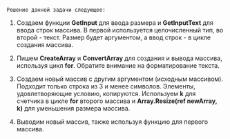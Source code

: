 ``Решение данной задачи следующее:``

1. Создаем функции **GetInput** для ввода размера и **GetInputText** для ввода строк массива. В первой используется целочисленный тип, во второй - текст. Размер будет аргументом, а ввод строк - в цикле создания массива.

2. Пишем **CreateArray** и **СonvertArray** для создания и вывода массива, используя цикл **for**. Обратите внимание на форматирование текста.

3. Создаем новый массив с другим аргументом (исходным массивом). Подходит только строка из 3 и менее символов. Элементы, удовлетворяющие условию, копируются. Используем **k** для счетчика в цикле **for** второго массива и **Array.Resize(ref newArray, k)** для уменьшения размера массива.

4. Выводим новый массив, также используя функцию для первого массива.



